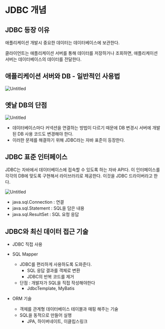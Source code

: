 # JDBC 개념

## JDBC 등장 이유

애플리케이션 개발시 중요한 데이터는 데이터베이스에 보관한다.

클라이언트는 애플리케이션 서버를 통해 데이터를 저장하거나 조회하면, 애플리케이션 서버는 데이터베이스의 데이터를 전달한다.

## **애플리케이션 서버와 DB - 일반적인 사용법**

![Untitled](JDBC%20%E1%84%80%E1%85%A2%E1%84%82%E1%85%A7%E1%86%B7%20f4e9aade0b8049bdb2bdd64d4637cb97/Untitled.png)

## 옛날 DB의 단점

![Untitled](JDBC%20%E1%84%80%E1%85%A2%E1%84%82%E1%85%A7%E1%86%B7%20f4e9aade0b8049bdb2bdd64d4637cb97/Untitled%201.png)

- 데이터베이스마다 커넥션을 연결하는 방법이 다르기 때문에 DB 변경시 서버에 개발된 DB 사용 코드도 변경해야 한다.
- 이러한 문제를 해결하기 위해 JDBC라는 자바 표준이 등장한다.

## JDBC 표준 인터페이스

JDBC는 자바에서 데이터베이스에 접속할 수 있도록 하는 자바 API다. 이 인터페이스를 각각의 DB에 맞도록 구현해서 라이브러리로 제공한다. 이것을 JDBC 드라이버라고 한다.

![Untitled](JDBC%20%E1%84%80%E1%85%A2%E1%84%82%E1%85%A7%E1%86%B7%20f4e9aade0b8049bdb2bdd64d4637cb97/Untitled%202.png)

- java.sql.Connection : 연결
- java.sql.Statement : SQL을 담은 내용
- java.sql.ResultSet : SQL 요청 응답

## JDBC와 최신 데이터 접근 기술

- JDBC 직접 사용
- SQL Mapper
    - JDBC를 편리하게 사용하도록 도와준다.
        - SQL 응답 결과를 객체로 변환
        - JDBC의 반복 코드를 제거
    - 단점 : 개발자가 SQL을 직접 작성해야한다
        - JdbcTemplate, MyBatis
    
- ORM 기술
    - 객체를 관계형 데이터베이스 테이블과 매핑 해주는 기술
    - SQL을 동적으로 만들어 실행
        - JPA, 하이버네이트, 이클립스링크